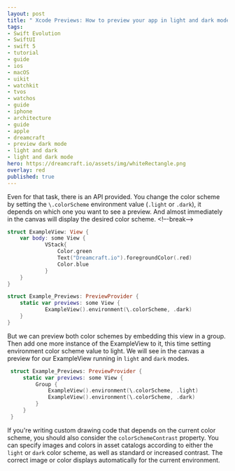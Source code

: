 ```yaml
---
layout: post
title: " Xcode Previews: How to preview your app in light and dark mode."
tags:
- Swift Evolution
- SwiftUI
- swift 5
- tutorial
- guide
- ios
- macOS
- uikit
- watchkit
- tvos
- watchos
- guide
- iphone
- architecture
- guide
- apple
- dreamcraft
- preview dark mode
- light and dark
- light and dark mode
hero: https://dreamcraft.io/assets/img/whiteRectangle.png
overlay: red
published: true
---
```

Even for that task, there is an API provided. You change the color scheme by setting the `\.colorScheme` environment value (`.light` or `.dark`), it depends on which one you want to see a preview. And almost immediately in the canvas will display the desired color scheme.
<!–-break-–>

```swift
struct ExampleView: View {
    var body: some View {
            VStack{
                Color.green
                Text("Dreamcraft.io").foregroundColor(.red)
                Color.blue
            }
    }
}

struct Example_Previews: PreviewProvider {
    static var previews: some View {
            ExampleView().environment(\.colorScheme, .dark)
    }
}
```
But we can preview both color schemes by embedding this view in a group. Then add one more instance of the ExampleView to it, this time setting environment color scheme value to light. We will see in the canvas a preview for our ExampleView running in `light` and `dark` modes.

```swift
 struct Example_Previews: PreviewProvider {
     static var previews: some View {
         Group {
             ExampleView().environment(\.colorScheme, .light)
             ExampleView().environment(\.colorScheme, .dark)
         }
     }
 }
 ```
 If you're writing custom drawing code that depends on the current color scheme, you should also consider the `colorSchemeContrast` property. You can specify images and colors in asset catalogs according to either the `light` or `dark` color scheme, as well as standard or increased contrast. The correct image or color displays automatically for the current environment.

